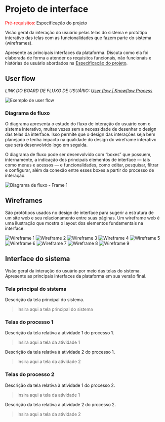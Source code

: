 
# Projeto de interface

<span style="color:red">Pré-requisitos: <a href="02-Especificacao.md"> Especificação do projeto</a></span>

Visão geral da interação do usuário pelas telas do sistema e protótipo interativo das telas com as funcionalidades que fazem parte do sistema (wireframes).

 Apresente as principais interfaces da plataforma. Discuta como ela foi elaborada de forma a atender os requisitos funcionais, não funcionais e histórias de usuário abordados na <a href="02-Especificacao.md"> Especificação do projeto</a></span>.

 ## User flow

_LINK DO BOARD DE FLUXO DE USUÁRIO: [User flow | Knowflow Process](https://miro.com/app/board/uXjVI82qtag=/?share_link_id=687504854472)_ 

![Exemplo de user flow](https://github.com/user-attachments/assets/119e4a80-1972-4424-bb6b-babf75eba080)

### Diagrama de fluxo

O diagrama apresenta o estudo do fluxo de interação do usuário com o sistema interativo, muitas vezes sem a necessidade de desenhar o design das telas da interface. Isso permite que o design das interações seja bem planejado e tenha impacto na qualidade do design do wireframe interativo que será desenvolvido logo em seguida.

O diagrama de fluxo pode ser desenvolvido com “boxes” que possuem, internamente, a indicação dos principais elementos de interface — tais como menus e acessos — e funcionalidades, como editar, pesquisar, filtrar e configurar, além da conexão entre esses boxes a partir do processo de interação.


![Diagrama de fluxo - Frame 1](https://github.com/user-attachments/assets/1637f7f9-3967-46d8-aea4-59908dadaa8e)

## Wireframes

São protótipos usados no design de interface para sugerir a estrutura de um site web e seu relacionamento entre suas páginas. Um wireframe web é uma ilustração que mostra o layout dos elementos fundamentais na interface.

![Wireframe 1](images/Wireframe-1.png)
![Wireframe 2](images/Wireframe-2.png)
![Wireframe 3](images/Wireframe-3.png)
![Wireframe 4](images/Wireframe-4.png)
![Wireframe 5](images/Wireframe-5.png)
![Wireframe 6](images/Wireframe-6.png)
![Wireframe 7](images/Wireframe-7.png)
![Wireframe 8](images/Wireframe-8.png)
![Wireframe 9](images/Wireframe-9.png)
 


## Interface do sistema

Visão geral da interação do usuário por meio das telas do sistema. Apresente as principais interfaces da plataforma em sua versão final.

### Tela principal do sistema

Descrição da tela principal do sistema.

> Insira aqui a tela principal do sistema


###  Telas do processo 1

Descrição da tela relativa à atividade 1 do processo 1.

> Insira aqui a tela da atividade 1

Descrição da tela relativa à atividade 2 do processo 1.

> Insira aqui a tela da atividade 2


### Telas do processo 2

Descrição da tela relativa à atividade 1 do processo 2.

> Insira aqui a tela da atividade 1

Descrição da tela relativa à atividade 2 do processo 2.

> Insira aqui a tela da atividade 2
